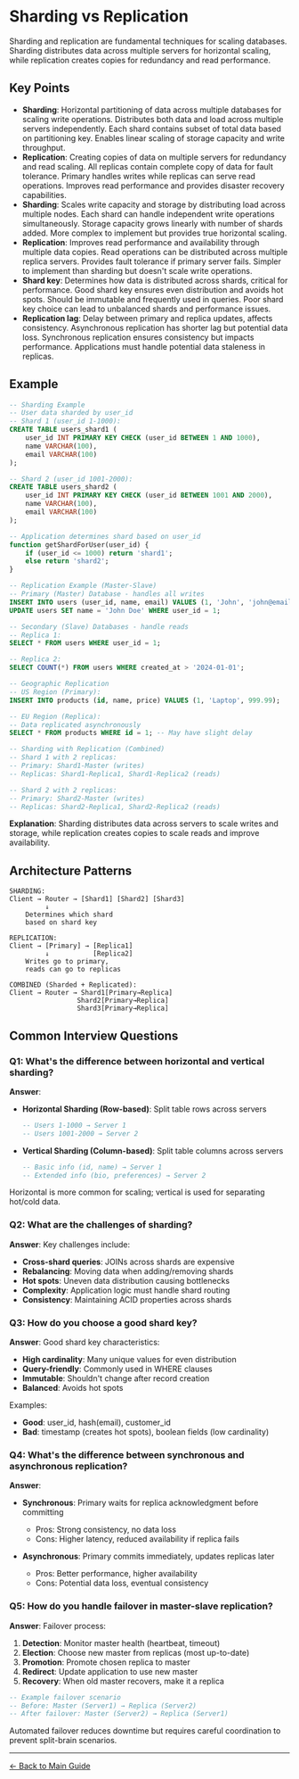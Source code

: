 # Sharding vs Replication

Sharding and replication are fundamental techniques for scaling databases. Sharding distributes data across multiple servers for horizontal scaling, while replication creates copies for redundancy and read performance.

## Key Points

- **Sharding**: Horizontal partitioning of data across multiple databases for scaling write operations. Distributes both data and load across multiple servers independently. Each shard contains subset of total data based on partitioning key. Enables linear scaling of storage capacity and write throughput.
- **Replication**: Creating copies of data on multiple servers for redundancy and read scaling. All replicas contain complete copy of data for fault tolerance. Primary handles writes while replicas can serve read operations. Improves read performance and provides disaster recovery capabilities.
- **Sharding**: Scales write capacity and storage by distributing load across multiple nodes. Each shard can handle independent write operations simultaneously. Storage capacity grows linearly with number of shards added. More complex to implement but provides true horizontal scaling.
- **Replication**: Improves read performance and availability through multiple data copies. Read operations can be distributed across multiple replica servers. Provides fault tolerance if primary server fails. Simpler to implement than sharding but doesn't scale write operations.
- **Shard key**: Determines how data is distributed across shards, critical for performance. Good shard key ensures even distribution and avoids hot spots. Should be immutable and frequently used in queries. Poor shard key choice can lead to unbalanced shards and performance issues.
- **Replication lag**: Delay between primary and replica updates, affects consistency. Asynchronous replication has shorter lag but potential data loss. Synchronous replication ensures consistency but impacts performance. Applications must handle potential data staleness in replicas.

## Example

```sql
-- Sharding Example
-- User data sharded by user_id
-- Shard 1 (user_id 1-1000):
CREATE TABLE users_shard1 (
    user_id INT PRIMARY KEY CHECK (user_id BETWEEN 1 AND 1000),
    name VARCHAR(100),
    email VARCHAR(100)
);

-- Shard 2 (user_id 1001-2000):
CREATE TABLE users_shard2 (
    user_id INT PRIMARY KEY CHECK (user_id BETWEEN 1001 AND 2000),
    name VARCHAR(100), 
    email VARCHAR(100)
);

-- Application determines shard based on user_id
function getShardForUser(user_id) {
    if (user_id <= 1000) return 'shard1';
    else return 'shard2';
}

-- Replication Example (Master-Slave)
-- Primary (Master) Database - handles all writes
INSERT INTO users (user_id, name, email) VALUES (1, 'John', 'john@email.com');
UPDATE users SET name = 'John Doe' WHERE user_id = 1;

-- Secondary (Slave) Databases - handle reads
-- Replica 1:
SELECT * FROM users WHERE user_id = 1;

-- Replica 2: 
SELECT COUNT(*) FROM users WHERE created_at > '2024-01-01';

-- Geographic Replication
-- US Region (Primary):
INSERT INTO products (id, name, price) VALUES (1, 'Laptop', 999.99);

-- EU Region (Replica):
-- Data replicated asynchronously
SELECT * FROM products WHERE id = 1; -- May have slight delay

-- Sharding with Replication (Combined)
-- Shard 1 with 2 replicas:
-- Primary: Shard1-Master (writes)
-- Replicas: Shard1-Replica1, Shard1-Replica2 (reads)

-- Shard 2 with 2 replicas:  
-- Primary: Shard2-Master (writes)
-- Replicas: Shard2-Replica1, Shard2-Replica2 (reads)
```

**Explanation**: Sharding distributes data across servers to scale writes and storage, while replication creates copies to scale reads and improve availability.

## Architecture Patterns

```
SHARDING:
Client → Router → [Shard1] [Shard2] [Shard3]
         ↓
    Determines which shard
    based on shard key

REPLICATION:
Client → [Primary] → [Replica1]
         ↓           [Replica2]
    Writes go to primary,
    reads can go to replicas

COMBINED (Sharded + Replicated):
Client → Router → Shard1[Primary→Replica]
                 Shard2[Primary→Replica]
                 Shard3[Primary→Replica]
```

## Common Interview Questions

### Q1: What's the difference between horizontal and vertical sharding?
**Answer**:
- **Horizontal Sharding (Row-based)**: Split table rows across servers
  ```sql
  -- Users 1-1000 → Server 1
  -- Users 1001-2000 → Server 2
  ```
- **Vertical Sharding (Column-based)**: Split table columns across servers
  ```sql
  -- Basic info (id, name) → Server 1  
  -- Extended info (bio, preferences) → Server 2
  ```
Horizontal is more common for scaling; vertical is used for separating hot/cold data.

### Q2: What are the challenges of sharding?
**Answer**: Key challenges include:
- **Cross-shard queries**: JOINs across shards are expensive
- **Rebalancing**: Moving data when adding/removing shards
- **Hot spots**: Uneven data distribution causing bottlenecks
- **Complexity**: Application logic must handle shard routing
- **Consistency**: Maintaining ACID properties across shards

### Q3: How do you choose a good shard key?
**Answer**: Good shard key characteristics:
- **High cardinality**: Many unique values for even distribution
- **Query-friendly**: Commonly used in WHERE clauses
- **Immutable**: Shouldn't change after record creation
- **Balanced**: Avoids hot spots

Examples:
- **Good**: user_id, hash(email), customer_id
- **Bad**: timestamp (creates hot spots), boolean fields (low cardinality)

### Q4: What's the difference between synchronous and asynchronous replication?
**Answer**:
- **Synchronous**: Primary waits for replica acknowledgment before committing
  - Pros: Strong consistency, no data loss
  - Cons: Higher latency, reduced availability if replica fails
  
- **Asynchronous**: Primary commits immediately, updates replicas later
  - Pros: Better performance, higher availability
  - Cons: Potential data loss, eventual consistency

### Q5: How do you handle failover in master-slave replication?
**Answer**: Failover process:
1. **Detection**: Monitor master health (heartbeat, timeout)
2. **Election**: Choose new master from replicas (most up-to-date)
3. **Promotion**: Promote chosen replica to master
4. **Redirect**: Update application to use new master
5. **Recovery**: When old master recovers, make it a replica

```sql
-- Example failover scenario
-- Before: Master (Server1) → Replica (Server2)
-- After failover: Master (Server2) → Replica (Server1)
```

Automated failover reduces downtime but requires careful coordination to prevent split-brain scenarios.

---
[← Back to Main Guide](./README.md)
